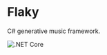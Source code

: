 # Flaky
C# generative music framework.

![.NET Core](https://github.com/gnhdnb/Flaky/workflows/.NET%20Core/badge.svg)
